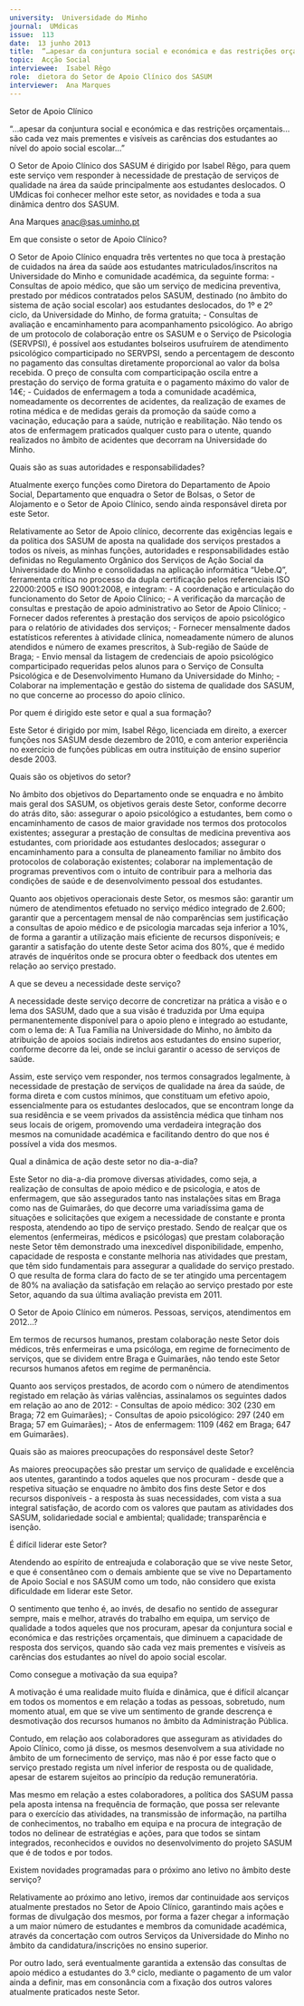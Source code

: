 ```yaml
---
university:  Universidade do Minho
journal:  UMdicas
issue:  113
date:  13 junho 2013
title:  “…apesar da conjuntura social e económica e das restrições orçamentais…são cada vez mais prementes e visíveis as carências dos estudantes ao nível do apoio social escolar…”
topic:  Acção Social
interviewee:  Isabel Rêgo
role:  dietora do Setor de Apoio Clínico dos SASUM
interviewer:  Ana Marques
---
```

 

 Setor de Apoio Clínico 

 “…apesar da conjuntura social e económica e das restrições orçamentais…são cada vez mais prementes e visíveis as carências dos estudantes ao nível do apoio social escolar…”

 

 O Setor de Apoio Clínico dos SASUM é dirigido por Isabel Rêgo, para quem este serviço vem responder à necessidade de prestação de serviços de qualidade na área da saúde principalmente aos estudantes deslocados. O UMdicas foi conhecer melhor este setor, as novidades e toda a sua dinâmica dentro dos SASUM.

 

 Ana Marques anac@sas.uminho.pt 

 Em que consiste o setor de Apoio Clínico?

 O Setor de Apoio Clínico enquadra três vertentes no que toca à prestação de cuidados na área da saúde aos estudantes matriculados/inscritos na Universidade do Minho e comunidade académica, da seguinte forma: - Consultas de apoio médico, que são um serviço de medicina preventiva, prestado por médicos contratados pelos SASUM, destinado (no âmbito do sistema de ação social escolar) aos estudantes deslocados, do 1º e 2º ciclo, da Universidade do Minho, de forma gratuita; - Consultas de avaliação e encaminhamento para acompanhamento psicológico. Ao abrigo de um protocolo de colaboração entre os SASUM e o Serviço de Psicologia (SERVPSI), é possível aos estudantes bolseiros usufruírem de atendimento psicológico comparticipado no SERVPSI, sendo a percentagem de desconto no pagamento das consultas diretamente proporcional ao valor da bolsa recebida. O preço de consulta com comparticipação oscila entre a prestação do serviço de forma gratuita e o pagamento máximo do valor de 14€; - Cuidados de enfermagem a toda a comunidade académica, nomeadamente os decorrentes de acidentes, da realização de exames de rotina médica e de medidas gerais da promoção da saúde como a vacinação, educação para a saúde, nutrição e reabilitação. Não tendo os atos de enfermagem praticados qualquer custo para o utente, quando realizados no âmbito de acidentes que decorram na Universidade do Minho.

 

 Quais são as suas autoridades e responsabilidades?

 Atualmente exerço funções como Diretora do Departamento de Apoio Social, Departamento que enquadra o Setor de Bolsas, o Setor de Alojamento e o Setor de Apoio Clínico, sendo ainda responsável direta por este Setor.

 Relativamente ao Setor de Apoio clínico, decorrente das exigências legais e da política dos SASUM de aposta na qualidade dos serviços prestados a todos os níveis, as minhas funções, autoridades e responsabilidades estão definidas no Regulamento Orgânico dos Serviços de Ação Social da Universidade do Minho e consolidadas na aplicação informática “Uebe.Q”, ferramenta crítica no processo da dupla certificação pelos referenciais ISO 22000:2005 e ISO 9001:2008, e integram: - A coordenação e articulação do funcionamento do Setor de Apoio Clínico; - A verificação da marcação de consultas e prestação de apoio administrativo ao Setor de Apoio Clínico; - Fornecer dados referentes à prestação dos serviços de apoio psicológico para o relatório de atividades dos serviços; - Fornecer mensalmente dados estatísticos referentes à atividade clínica, nomeadamente número de alunos atendidos e número de exames prescritos, à Sub-região de Saúde de Braga; - Envio mensal da listagem de credenciais de apoio psicológico comparticipado requeridas pelos alunos para o Serviço de Consulta Psicológica e de Desenvolvimento Humano da Universidade do Minho; - Colaborar na implementação e gestão do sistema de qualidade dos SASUM, no que concerne ao processo do apoio clínico.

 

 Por quem é dirigido este setor e qual a sua formação?

 Este Setor é dirigido por mim, Isabel Rêgo, licenciada em direito, a exercer funções nos SASUM desde dezembro de 2010, e com anterior experiência no exercício de funções públicas em outra instituição de ensino superior desde 2003.

 

 Quais são os objetivos do setor?

 No âmbito dos objetivos do Departamento onde se enquadra e no âmbito mais geral dos SASUM, os objetivos gerais deste Setor, conforme decorre do atrás dito, são: assegurar o apoio psicológico a estudantes, bem como o encaminhamento de casos de maior gravidade nos termos dos protocolos existentes; assegurar a prestação de consultas de medicina preventiva aos estudantes, com prioridade aos estudantes deslocados; assegurar o encaminhamento para a consulta de planeamento familiar no âmbito dos protocolos de colaboração existentes; colaborar na implementação de programas preventivos com o intuito de contribuir para a melhoria das condições de saúde e de desenvolvimento pessoal dos estudantes.

 Quanto aos objetivos operacionais deste Setor, os mesmos são: garantir um número de atendimentos efetuado no serviço médico integrado de 2.600; garantir que a percentagem mensal de não comparências sem justificação a consultas de apoio médico e de psicologia marcadas seja inferior a 10%, de forma a garantir a utilização mais eficiente de recursos disponíveis; e garantir a satisfação do utente deste Setor acima dos 80%, que é medido através de inquéritos onde se procura obter o feedback dos utentes em relação ao serviço prestado.

 

 A que se deveu a necessidade deste serviço?

 A necessidade deste serviço decorre de concretizar na prática a visão e o lema dos SASUM, dado que a sua visão é traduzida por Uma equipa permanentemente disponível para o apoio pleno e integrado ao estudante, com o lema de: A Tua Família na Universidade do Minho, no âmbito da atribuição de apoios sociais indiretos aos estudantes do ensino superior, conforme decorre da lei, onde se inclui garantir o acesso de serviços de saúde.

 Assim, este serviço vem responder, nos termos consagrados legalmente, à necessidade de prestação de serviços de qualidade na área da saúde, de forma direta e com custos mínimos, que constituam um efetivo apoio, essencialmente para os estudantes deslocados, que se encontram longe da sua residência e se veem privados da assistência médica que tinham nos seus locais de origem, promovendo uma verdadeira integração dos mesmos na comunidade académica e facilitando dentro do que nos é possível a vida dos mesmos.

 

 Qual a dinâmica de ação deste setor no dia-a-dia?

 Este Setor no dia-a-dia promove diversas atividades, como seja, a realização de consultas de apoio médico e de psicologia, e atos de enfermagem, que são assegurados tanto nas instalações sitas em Braga como nas de Guimarães, do que decorre uma variadíssima gama de situações e solicitações que exigem a necessidade de constante e pronta resposta, atendendo ao tipo de serviço prestado. Sendo de realçar que os elementos (enfermeiras, médicos e psicólogas) que prestam colaboração neste Setor têm demonstrado uma inexcedível disponibilidade, empenho, capacidade de resposta e constante melhoria nas atividades que prestam, que têm sido fundamentais para assegurar a qualidade do serviço prestado. O que resulta de forma clara do facto de se ter atingido uma percentagem de 80% na avaliação da satisfação em relação ao serviço prestado por este Setor, aquando da sua última avaliação prevista em 2011.

 

 O Setor de Apoio Clínico em números. Pessoas, serviços, atendimentos em 2012…?

 Em termos de recursos humanos, prestam colaboração neste Setor dois médicos, três enfermeiras e uma psicóloga, em regime de fornecimento de serviços, que se dividem entre Braga e Guimarães, não tendo este Setor recursos humanos afetos em regime de permanência.

 Quanto aos serviços prestados, de acordo com o número de atendimentos registado em relação às várias valências, assinalamos os seguintes dados em relação ao ano de 2012: - Consultas de apoio médico: 302 (230 em Braga; 72 em Guimarães); - Consultas de apoio psicológico: 297 (240 em Braga; 57 em Guimarães); - Atos de enfermagem: 1109 (462 em Braga; 647 em Guimarães).

 

 Quais são as maiores preocupações do responsável deste Setor?

 As maiores preocupações são prestar um serviço de qualidade e excelência aos utentes, garantindo a todos aqueles que nos procuram - desde que a respetiva situação se enquadre no âmbito dos fins deste Setor e dos recursos disponíveis - a resposta às suas necessidades, com vista a sua integral satisfação, de acordo com os valores que pautam as atividades dos SASUM, solidariedade social e ambiental; qualidade; transparência e isenção.

 

 É difícil liderar este Setor?

 Atendendo ao espírito de entreajuda e colaboração que se vive neste Setor, e que é consentâneo com o demais ambiente que se vive no Departamento de Apoio Social e nos SASUM como um todo, não considero que exista dificuldade em liderar este Setor.

 O sentimento que tenho é, ao invés, de desafio no sentido de assegurar sempre, mais e melhor, através do trabalho em equipa, um serviço de qualidade a todos aqueles que nos procuram, apesar da conjuntura social e económica e das restrições orçamentais, que diminuem a capacidade de resposta dos serviços, quando são cada vez mais prementes e visíveis as carências dos estudantes ao nível do apoio social escolar.

 

 Como consegue a motivação da sua equipa?

 A motivação é uma realidade muito fluída e dinâmica, que é difícil alcançar em todos os momentos e em relação a todas as pessoas, sobretudo, num momento atual, em que se vive um sentimento de grande descrença e desmotivação dos recursos humanos no âmbito da Administração Pública.

 Contudo, em relação aos colaboradores que asseguram as atividades do Apoio Clínico, como já disse, os mesmos desenvolvem a sua atividade no âmbito de um fornecimento de serviço, mas não é por esse facto que o serviço prestado regista um nível inferior de resposta ou de qualidade, apesar de estarem sujeitos ao princípio da redução remuneratória.

 Mas mesmo em relação a estes colaboradores, a política dos SASUM passa pela aposta intensa na frequência de formação, que possa ser relevante para o exercício das atividades, na transmissão de informação, na partilha de conhecimentos, no trabalho em equipa e na procura de integração de todos no delinear de estratégias e ações, para que todos se sintam integrados, reconhecidos e ouvidos no desenvolvimento do projeto SASUM que é de todos e por todos.

 

 Existem novidades programadas para o próximo ano letivo no âmbito deste serviço?

 Relativamente ao próximo ano letivo, iremos dar continuidade aos serviços atualmente prestados no Setor de Apoio Clínico, garantindo mais ações e formas de divulgação dos mesmos, por forma a fazer chegar a informação a um maior número de estudantes e membros da comunidade académica, através da concertação com outros Serviços da Universidade do Minho no âmbito da candidatura/inscrições no ensino superior.

 Por outro lado, será eventualmente garantida a extensão das consultas de apoio médico a estudantes do 3.º ciclo, mediante o pagamento de um valor ainda a definir, mas em consonância com a fixação dos outros valores atualmente praticados neste Setor.

 

